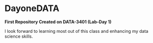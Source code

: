 # DayoneDATA

**First Repository Created on DATA-3401 (Lab-Day 1)**

I look forward to learning most out of this class and enhancing my data science skills. 
